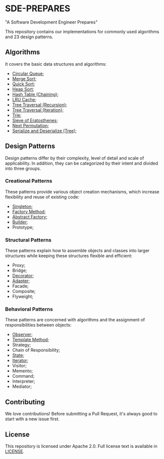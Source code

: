 # SDE-PREPARES
"A Software Development Engineer Prepares"

This repository contains our implementations for commonly used algorithms and 23 design patterns.

## Algorithms
It covers the basic data structures and algorithms:
- [Circular Queue](https://github.com/snlndod/SDE-PREPARES/blob/main/algorithms/circular_queue.py);
- [Merge Sort](https://github.com/snlndod/SDE-PREPARES/blob/main/algorithms/merge_sort.py);
- [Quick Sort](https://github.com/snlndod/SDE-PREPARES/blob/main/algorithms/quick_sort.py);
- [Heap Sort](https://github.com/snlndod/SDE-PREPARES/blob/main/algorithms/heap_sort.py);
- [Hash Table (Chaining)](https://github.com/snlndod/SDE-PREPARES/blob/main/algorithms/hash_table.py);
- [LRU Cache](https://github.com/snlndod/SDE-PREPARES/blob/main/algorithms/lru_cache.py);
- [Tree Traversal (Recursion)](https://github.com/snlndod/SDE-PREPARES/blob/main/algorithms/recursive_traversal.py);
- [Tree Traversal (Iteration)](https://github.com/snlndod/SDE-PREPARES/blob/main/algorithms/iterative_traversal.py);
- [Trie](https://github.com/snlndod/SDE-PREPARES/blob/main/algorithms/trie.py);
- [Sieve of Eratosthenes](https://github.com/snlndod/SDE-PREPARES/blob/main/algorithms/sieve_of_eratosthenes.py);
- [Next Permutation](https://github.com/snlndod/SDE-PREPARES/blob/main/algorithms/next_permutation.py);
- [Serialize and Deserialize (Tree)](https://github.com/snlndod/SDE-PREPARES/blob/main/algorithms/codec.py);

## Design Patterns
Design patterns differ by their complexity, level of detail and scale of applicability. In addition, they can be categorized by their intent and divided into three groups.

### Creational Patterns
These patterns provide various object creation mechanisms, which increase flexibility and reuse of existing code:
- [Singleton](https://github.com/snlndod/SDE-PREPARES/blob/main/design_patterns/singleton.cc);
- [Factory Method](https://github.com/snlndod/SDE-PREPARES/blob/main/design_patterns/factory_method.cc);
- [Abstract Factory](https://github.com/snlndod/SDE-PREPARES/blob/main/design_patterns/abstract_factory.cc);
- [Builder](https://github.com/snlndod/SDE-PREPARES/blob/main/design_patterns/builder.cc);
- Prototype;

### Structural Patterns
These patterns explain how to assemble objects and classes into larger structures while keeping these structures flexible and efficient:
- Proxy;
- Bridge;
- [Decorator](https://github.com/snlndod/SDE-PREPARES/blob/main/design_patterns/decorator.cc);
- [Adapter](https://github.com/snlndod/SDE-PREPARES/blob/main/design_patterns/adapter.cc);
- Facade;
- Composite;
- Flyweight;

### Behavioral Patterns
These patterns are concerned with algorithms and the assignment of responsibilities between objects:
- [Observer](https://github.com/snlndod/SDE-PREPARES/blob/main/design_patterns/observer.cc);
- [Template Method](https://github.com/snlndod/SDE-PREPARES/blob/main/design_patterns/template_method.cc);
- Strategy;
- Chain of Responsibility;
- [State](https://github.com/snlndod/SDE-PREPARES/blob/main/design_patterns/state.cc);
- [Iterator](https://github.com/snlndod/SDE-PREPARES/blob/main/design_patterns/iterator.cc);
- Visitor;
- Memento;
- Command;
- Interpreter;
- Mediator;

## Contributing
We love contributions! Before submitting a Pull Request, it's always good to start with a new issue first.

## License
This repository is licensed under Apache 2.0. Full license text is available in [LICENSE](https://github.com/snlndod/SDE-PREPARES/blob/main/LICENSE).
